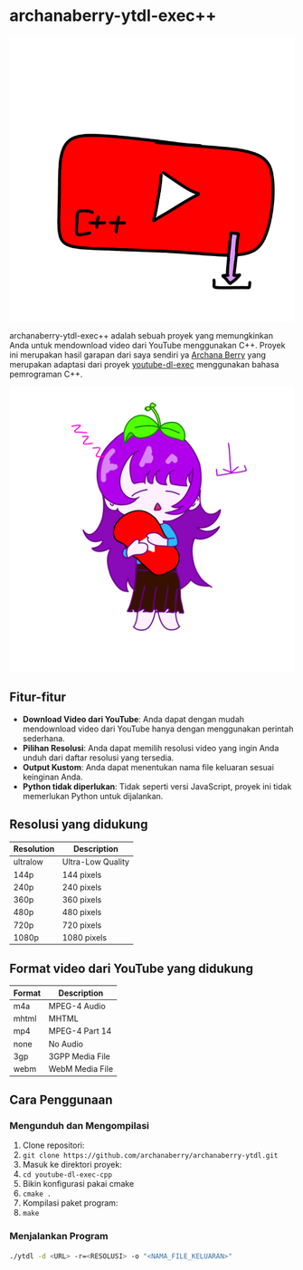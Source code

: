 # archanaberry-ytdl-exec++

![icon](archanaberry/icon.png)

archanaberry-ytdl-exec++ adalah sebuah proyek yang memungkinkan Anda untuk mendownload video dari YouTube menggunakan C++. Proyek ini merupakan hasil garapan dari saya sendiri ya [Archana Berry](https://github.com/archanaberry) yang merupakan adaptasi dari proyek [youtube-dl-exec](https://github.com/microlinkhq/youtube-dl-exec) menggunakan bahasa pemrograman C++.

![archanaberry](archanaberry/archanaberryw.png)

## Fitur-fitur
- **Download Video dari YouTube**: Anda dapat dengan mudah mendownload video dari YouTube hanya dengan menggunakan perintah sederhana.
- **Pilihan Resolusi**: Anda dapat memilih resolusi video yang ingin Anda unduh dari daftar resolusi yang tersedia.
- **Output Kustom**: Anda dapat menentukan nama file keluaran sesuai keinginan Anda.
- **Python tidak diperlukan**: Tidak seperti versi JavaScript, proyek ini tidak memerlukan Python untuk dijalankan.

## Resolusi yang didukung
| Resolution | Description       |
|------------|-------------------|
| ultralow   | Ultra-Low Quality |
| 144p       | 144 pixels        |
| 240p       | 240 pixels        |
| 360p       | 360 pixels        |
| 480p       | 480 pixels        |
| 720p       | 720 pixels        |
| 1080p      | 1080 pixels       |

## Format video dari YouTube yang didukung 
| Format      | Description                     |
|-------------|---------------------------------|
| m4a         | MPEG-4 Audio                   |
| mhtml       | MHTML                           |
| mp4         | MPEG-4 Part 14                  |
| none        | No Audio                        |
| 3gp         | 3GPP Media File                 |
| webm        | WebM Media File                 |


## Cara Penggunaan
### Mengunduh dan Mengompilasi
1. Clone repositori:
2. ```git clone https://github.com/archanaberry/archanaberry-ytdl.git```
3. Masuk ke direktori proyek:
4. ```cd youtube-dl-exec-cpp```
5. Bikin konfigurasi pakai cmake
6. ```cmake .```
7. Kompilasi paket program:
8. ```make```

### Menjalankan Program
```sh
./ytdl -d <URL> -r=<RESOLUSI> -o "<NAMA_FILE_KELUARAN>"
